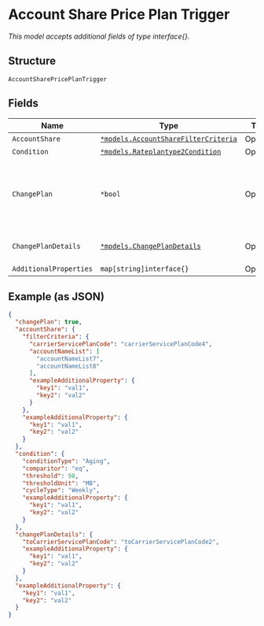 
# Account Share Price Plan Trigger

*This model accepts additional fields of type interface{}.*

## Structure

`AccountSharePricePlanTrigger`

## Fields

| Name | Type | Tags | Description |
|  --- | --- | --- | --- |
| `AccountShare` | [`*models.AccountShareFilterCriteria`](../../doc/models/account-share-filter-criteria.md) | Optional | - |
| `Condition` | [`*models.Rateplantype2Condition`](../../doc/models/rateplantype-2-condition.md) | Optional | - |
| `ChangePlan` | `*bool` | Optional | a flag to set if the trigger changes service plans, true, or not, false |
| `ChangePlanDetails` | [`*models.ChangePlanDetails`](../../doc/models/change-plan-details.md) | Optional | The service plan code to switch to |
| `AdditionalProperties` | `map[string]interface{}` | Optional | - |

## Example (as JSON)

```json
{
  "changePlan": true,
  "accountShare": {
    "filterCriteria": {
      "carrierServicePlanCode": "carrierServicePlanCode4",
      "accountNameList": [
        "accountNameList7",
        "accountNameList8"
      ],
      "exampleAdditionalProperty": {
        "key1": "val1",
        "key2": "val2"
      }
    },
    "exampleAdditionalProperty": {
      "key1": "val1",
      "key2": "val2"
    }
  },
  "condition": {
    "conditionType": "Aging",
    "comparitor": "eq",
    "threshold": 98,
    "thresholdUnit": "MB",
    "cycleType": "Weekly",
    "exampleAdditionalProperty": {
      "key1": "val1",
      "key2": "val2"
    }
  },
  "changePlanDetails": {
    "toCarrierServicePlanCode": "toCarrierServicePlanCode2",
    "exampleAdditionalProperty": {
      "key1": "val1",
      "key2": "val2"
    }
  },
  "exampleAdditionalProperty": {
    "key1": "val1",
    "key2": "val2"
  }
}
```

